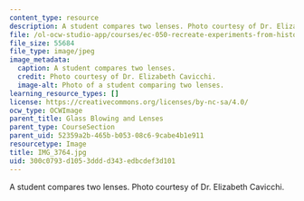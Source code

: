 ```yaml
---
content_type: resource
description: A student compares two lenses. Photo courtesy of Dr. Elizabeth Cavicchi.
file: /ol-ocw-studio-app/courses/ec-050-recreate-experiments-from-history-inform-the-future-from-the-past-galileo-january-iap-2010/300c0793d1053dddd343edbcdef3d101_IMG_3764.jpg
file_size: 55684
file_type: image/jpeg
image_metadata:
  caption: A student compares two lenses.
  credit: Photo courtesy of Dr. Elizabeth Cavicchi.
  image-alt: Photo of a student comparing two lenses.
learning_resource_types: []
license: https://creativecommons.org/licenses/by-nc-sa/4.0/
ocw_type: OCWImage
parent_title: Glass Blowing and Lenses
parent_type: CourseSection
parent_uid: 52359a2b-465b-b053-08c6-9cabe4b1e911
resourcetype: Image
title: IMG_3764.jpg
uid: 300c0793-d105-3ddd-d343-edbcdef3d101
---
```

A student compares two lenses. Photo courtesy of Dr. Elizabeth Cavicchi.